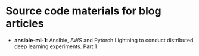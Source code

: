 # Source code materials for blog articles

- **ansible-ml-1**: Ansible, AWS and Pytorch Lightning to conduct distributed deep learning experiments. Part 1
